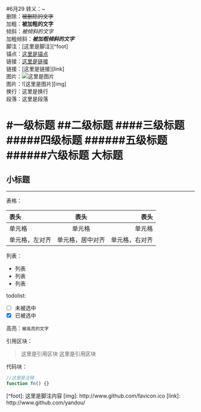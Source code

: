 #6月29
转义：\~  
删除：~~被删除的文字~~  
加粗：**被加粗的文字**  
倾斜：*被倾斜的文字*  
加粗倾斜：***被加粗倾斜的文字***  
脚注：[这里是脚注][^foot]  
锚点：[这里是锚点](#anchor)  
链接：[这里是链接](http://www.github.com/yandou/)  
链接：[这里是链接][link]  
图片：![这里是图片](http://www.github.com/favicon.ico)   
图片：![这里是图片][img]  
换行：这里是换行  
段落：这里是段落

#一级标题
##二级标题
####三级标题
#####四级标题
######五级标题
######六级标题
大标题
=
小标题
-

---

表格：

|表头|表头|表头|
|:---|:---:|---:|
|单元格|单元格|单元格|
|单元格，左对齐|单元格，居中对齐|单元格，右对齐|


列表：
+ 列表
+ 列表
+ 列表

todolist:   
- [ ] 未被选中
- [x] 已被选中

高亮：`被高亮的文字`

引用区块：  
> 这里是引用区块
> 这里是引用区块

代码块：   
```javascript
//这里是注释
function fn() {}
```

<div id="anchor"></div>
[^foot]: 这里是脚注内容
[img]: http://www.github.com/favicon.ico
[link]: http://www.github.com/yandou/
